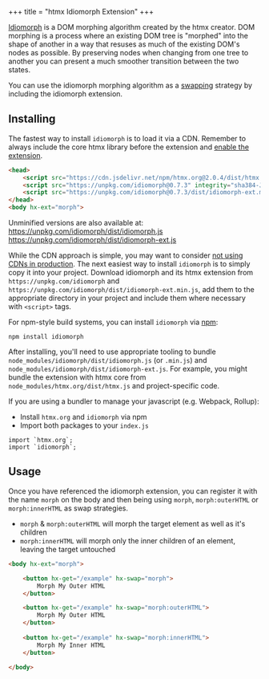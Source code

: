 +++
title = "htmx Idiomorph Extension"
+++

[Idiomorph](https://github.com/bigskysoftware/idiomorph) is a DOM morphing algorithm created by the htmx creator.  DOM
morphing is a process where an existing DOM tree is "morphed" into the shape of another in a way that resuses as much of
the existing DOM's nodes as possible.  By preserving nodes when changing from one tree to another you can present a 
much smoother transition between the two states.

You can use the idiomorph morphing algorithm as a [swapping](@attributes/hx-swap) strategy by including the idiomorph 
extension.

## Installing

The fastest way to install `idiomorph` is to load it via a CDN. Remember to always include the core htmx library before the extension and [enable the extension](#usage).
```HTML
<head>
    <script src="https://cdn.jsdelivr.net/npm/htmx.org@2.0.4/dist/htmx.min.js@2.0.4" integrity="sha384-HGfztofotfshcF7+8n44JQL2oJmowVChPTg48S+jvZoztPfvwD79OC/LTtG6dMp+" crossorigin="anonymous"></script>
    <script src="https://unpkg.com/idiomorph@0.7.3" integrity="sha384-JcorokHTL/m+D6ZHe2+yFVQopVwZ+91GxAPDyEZ6/A/OEPGEx1+MeNSe2OGvoRS9" crossorigin="anonymous"></script>
    <script src="https://unpkg.com/idiomorph@0.7.3/dist/idiomorph-ext.min.js" integrity="sha384-szktAZju9fwY15dZ6D2FKFN4eZoltuXiHStNDJWK9+FARrxJtquql828JzikODob" crossorigin="anonymous"></script>
</head>
<body hx-ext="morph">
```
Unminified versions are also available at:  
https://unpkg.com/idiomorph/dist/idiomorph.js  
https://unpkg.com/idiomorph/dist/idiomorph-ext.js

While the CDN approach is simple, you may want to consider [not using CDNs in production](https://blog.wesleyac.com/posts/why-not-javascript-cdn). The next easiest way to install `idiomorph` is to simply copy it into your project. Download idiomorph and its htmx extension from `https://unpkg.com/idiomorph` and `https://unpkg.com/idiomorph/dist/idiomorph-ext.min.js`, add them to the appropriate directory in your project and include them where necessary with `<script>` tags.

For npm-style build systems, you can install `idiomorph` via [npm](https://www.npmjs.com/):
```shell
npm install idiomorph
```
After installing, you'll need to use appropriate tooling to bundle `node_modules/idiomorph/dist/idiomorph.js` (or `.min.js`) and `node_modules/idiomorph/dist/idiomorph-ext.js`. For example, you might bundle the extension with htmx core from `node_modules/htmx.org/dist/htmx.js` and project-specific code.

If you are using a bundler to manage your javascript (e.g. Webpack, Rollup):
- Install `htmx.org` and `idiomorph` via npm
- Import both packages to your `index.js`
```JS
import `htmx.org`;
import `idiomorph`; 
```

## Usage

Once you have referenced the idiomorph extension, you can register it with the name `morph` on the body and then being
using `morph`, `morph:outerHTML` or `morph:innerHTML` as swap strategies.

* `morph` & `morph:outerHTML` will morph the target element as well as it's children
* `morph:innerHTML` will morph only the inner children of an element, leaving the target untouched

```html
<body hx-ext="morph">

    <button hx-get="/example" hx-swap="morph">
        Morph My Outer HTML
    </button>

    <button hx-get="/example" hx-swap="morph:outerHTML">
        Morph My Outer HTML
    </button>
    
    <button hx-get="/example" hx-swap="morph:innerHTML">
        Morph My Inner HTML
    </button>

</body>
```

